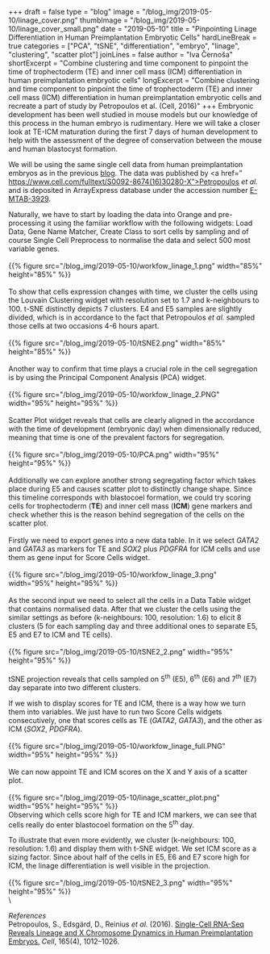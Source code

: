 +++
draft = false
type = "blog"
image = "/blog_img/2019-05-10/linage_cover.png"
thumbImage = "/blog_img/2019-05-10/linage_cover_small.png"
date = "2019-05-10"
title = "Pinpointing Linage Differentiation in Human Preimplantation Embryotic Cells"
hardLineBreak = true 
categories = ["PCA", "tSNE", "differentiation", "embryo", "linage", "clustering", "scatter plot"]
joinLines = false
author = "Iva Černoša"
shortExcerpt = "Combine clustering and time component to pinpoint the time of trophectoderm (TE) and inner cell mass (ICM) differentiation in human preimplantation embryotic cells" 
longExcerpt = "Combine clustering and time component to pinpoint the time of trophectoderm (TE) and inner cell mass (ICM) differentiation in human preimplantation embryotic cells and recreate a part of study by Petropoulos et al. (Cell, 2016)" 
+++
	Embryonic development has been well studied in mouse models but our knowledge of this process in the human embryo is rudimentary. Here we will take a closer look at TE-ICM maturation during the first 7 days of human development to help with the assessment of the degree of conservation between the mouse and human blastocyst formation.
	<br>

We will be using the same single cell data from human preimplantation embryos as in the previous <a href=”https://singlecell.biolab.si/blog/x-and-y-chromosome-in-embryos/”>blog</a>. The data was published by <a href=” https://www.cell.com/fulltext/S0092-8674(16)30280-X”>Petropoulos <i> et al. </i> </a>and is deposited in ArrayExpress database under the accession number <a href=”https://www.ebi.ac.uk/arrayexpress/experiments/E-MTAB-3929/”>E-MTAB-3929</a>. 
<br>

Naturally, we have to start by loading the data into Orange and pre-processing it using the familiar workflow with the following widgets: Load Data, Gene Name Matcher, Create Class to sort cells by sampling and of course Single Cell Preprocess to normalise the data and select 500 most variable genes.
\
\
{{% figure src="/blog_img/2019-05-10/workfow_linage_1.png" width="85%" height="85%" %}}
\
\
To show that cells expression changes with time, we cluster the cells using the Louvain Clustering widget with resolution set to 1.7 and k-neighbours to 100. t-SNE distinctly depicts 7 clusters. E4 and E5 samples are slightly divided, which is in accordance to the fact that Petropoulos <i>et al.</i> sampled those cells at two occasions 4-6 hours apart.
\
\
{{% figure src="/blog_img/2019-05-10/tSNE2.png" width="85%" height="85%" %}}
\
\
Another way to confirm that time plays a crucial role in the cell segregation is by using the Principal Component Analysis (PCA) widget. 
\
\
{{% figure src="/blog_img/2019-05-10/workfow_linage_2.PNG" width="95%" height="95%" %}}
\
\
Scatter Plot widget reveals that cells are clearly aligned in the accordance with the time of development (embryonic day) when dimensionally reduced, meaning that time is one of the prevalent factors for segregation.
\
\
{{% figure src="/blog_img/2019-05-10/PCA.png" width="95%" height="95%" %}}
\
\
Additionally we can explore another strong segregating factor which takes place during E5 and causes scatter plot to distinctly change shape. Since this timeline corresponds with blastocoel formation, we could try scoring cells for trophectoderm (<b>TE</b>) and inner cell mass (<b>ICM</b>) gene markers and check whether this is the reason behind segregation of the cells on the scatter plot.  
<br>
Firstly we need to export genes into a new data table. In it we select <i>GATA2</i> and <i>GATA3</i> as markers for TE and <i>SOX2</i> plus <i>PDGFRA</i> for ICM cells and use them as gene input for Score Cells widget. 
\
\
{{% figure src="/blog_img/2019-05-10/workfow_linage_3.png" width="95%" height="95%" %}}
\
\
As the second input we need to select all the cells in a Data Table widget that contains normalised data. After that we cluster the cells using the similar settings as before (k-neighbours: 100, resolution: 1.6) to elicit 8 clusters (5 for each sampling day and three additional ones to separate E5, E5 and E7 to ICM and TE cells).
\
\
{{% figure src="/blog_img/2019-05-10/tSNE2_2.png" width="95%" height="95%" %}}
\
\
tSNE projection reveals that cells sampled on 5<sup>th</sup> (E5), 6<sup>th</sup> (E6) and 7<sup>th</sup> (E7) day separate into two different clusters.
<br>
<!--ker je to ful podobno prvemu tSNE, naredimo to še drugače-->
If we wish to display scores for TE and ICM, there is a way how we turn them into variables. We just have to run two Score Cells widgets consecutively, one that scores cells as TE (<i>GATA2</i>, <i>GATA3</i>), and the other as ICM (<i>SOX2</i>, <i>PDGFRA</i>). 
\
\
{{% figure src="/blog_img/2019-05-10/workfow_linage_full.PNG" width="95%" height="95%" %}}
\
\
We can now appoint TE and ICM scores on the X and Y axis of a scatter plot.
\
\
{{% figure src="/blog_img/2019-05-10/linage_scatter_plot.png" width="95%" height="95%" %}}
\
Observing which cells score high for TE and ICM markers, we can see that cells really do enter blastocoel formation on the 5<sup>th</sup> day. 
<br>

To illustrate that even more evidently, we cluster (k-neighbours: 100, resolution: 1.6) and display them with t-SNE widget. We set ICM score as a sizing factor. Since about half of the cells in E5, E6 and E7 score high for ICM, the linage differentiation is well visible in the projection. 
\
\
{{% figure src="/blog_img/2019-05-10/tSNE2_3.png" width="95%" height="95%" %}}
\
\
<!--dodaj zaključek-->
*References* 
\
Petropoulos, S., Edsgärd, D., Reinius <i>et al.</i> (2016). <a href=”https://www.cell.com/fulltext/S0092-8674(16)30280-X”>Single-Cell RNA-Seq Reveals Lineage and X Chromosome Dynamics in Human Preimplantation Embryos.</a> <i>Cell</i>, 165(4), 1012–1026.
